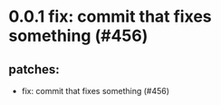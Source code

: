 # 0.0.1 fix: commit that fixes something (#456)

## patches:
* fix: commit that fixes something (#456)

